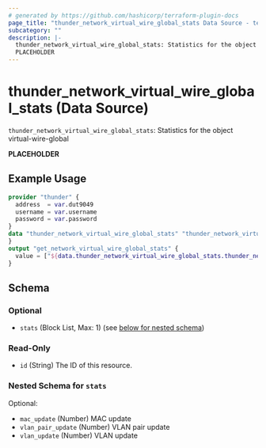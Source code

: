 ```yaml
---
# generated by https://github.com/hashicorp/terraform-plugin-docs
page_title: "thunder_network_virtual_wire_global_stats Data Source - terraform-provider-thunder"
subcategory: ""
description: |-
  thunder_network_virtual_wire_global_stats: Statistics for the object virtual-wire-global
  PLACEHOLDER
---
```


# thunder_network_virtual_wire_global_stats (Data Source)

`thunder_network_virtual_wire_global_stats`: Statistics for the object virtual-wire-global

__PLACEHOLDER__

## Example Usage

```terraform
provider "thunder" {
  address  = var.dut9049
  username = var.username
  password = var.password
}
data "thunder_network_virtual_wire_global_stats" "thunder_network_virtual_wire_global_stats" {
}
output "get_network_virtual_wire_global_stats" {
  value = ["${data.thunder_network_virtual_wire_global_stats.thunder_network_virtual_wire_global_stats}"]
}
```

<!-- schema generated by tfplugindocs -->
## Schema

### Optional

- `stats` (Block List, Max: 1) (see [below for nested schema](#nestedblock--stats))

### Read-Only

- `id` (String) The ID of this resource.

<a id="nestedblock--stats"></a>
### Nested Schema for `stats`

Optional:

- `mac_update` (Number) MAC update
- `vlan_pair_update` (Number) VLAN pair update
- `vlan_update` (Number) VLAN update


